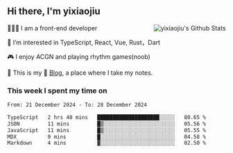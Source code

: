 ## Hi there, I'm yixiaojiu

<img align="right" src="https://bad-apple-github-readme.vercel.app/api?show_icons=true&hide_title=true&hide_rank=true&count_private=true&show_bg=1&username=yixiaojiu" alt="yixiaojiu's Github Stats"/>

🧑🏻‍💻 I am a front-end developer

👀 I’m interested in TypeScript, React, Vue, Rust，Dart

🎮 I enjoy ACGN and playing rhythm games(noob)

🌱 This is my 📝 [Blog](https://note.yixiaojiu.top), a place where I take my notes.

### This week I spent my time on

<!--START_SECTION:waka-->

```txt
From: 21 December 2024 - To: 28 December 2024

TypeScript   2 hrs 40 mins   ████████████████████░░░░░   80.65 %
JSON         11 mins         █▒░░░░░░░░░░░░░░░░░░░░░░░   05.56 %
JavaScript   11 mins         █▒░░░░░░░░░░░░░░░░░░░░░░░   05.55 %
MDX          9 mins          █░░░░░░░░░░░░░░░░░░░░░░░░   04.58 %
Markdown     4 mins          ▓░░░░░░░░░░░░░░░░░░░░░░░░   02.50 %
```

<!--END_SECTION:waka-->
